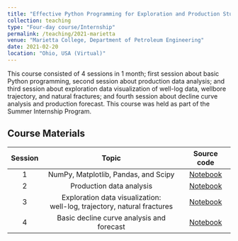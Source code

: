```yaml
---
title: "Effective Python Programming for Exploration and Production Students and Professionals"
collection: teaching
type: "Four-day course/Internship"
permalink: /teaching/2021-marietta
venue: "Marietta College, Department of Petroleum Engineering"
date: 2021-02-20
location: "Ohio, USA (Virtual)"
---
```


This course consisted of 4 sessions in 1 month; first session about basic Python programming, second session about production data analysis; and third session about exploration data visualization of well-log data, wellbore trajectory, and natural fractures; and fourth session about decline curve analysis and production forecast. This course was held as part of the Summer Internship Program. 

## Course Materials

|Session|Topic|Source code|
|:--:|:--:|:--:|
|1|NumPy, Matplotlib, Pandas, and Scipy|[Notebook](https://github.com/yohanesnuwara/python-bootcamp-for-geoengineers/blob/master/PioPetro/piopetro_session1_introduction_participant.ipynb)|
|2|Production data analysis|[Notebook](https://github.com/yohanesnuwara/python-bootcamp-for-geoengineers/blob/master/PioPetro/piopetro_session2_production_data_analysis.ipynb)|
|3|Exploration data visualization: </br> well-log, trajectory, natural fractures|[Notebook](https://github.com/yohanesnuwara/python-bootcamp-for-geoengineers/blob/master/PioPetro/piopetro_session3_exploration_data.ipynb)|
|4|Basic decline curve analysis and forecast|[Notebook](https://github.com/yohanesnuwara/python-bootcamp-for-geoengineers/blob/master/PioPetro/piopetro_session4_decline_curve_analysis.ipynb)|
